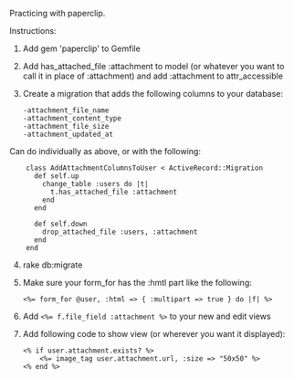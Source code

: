 Practicing with paperclip.

Instructions:

1.	Add gem 'paperclip' to Gemfile
2.  Add has_attached_file :attachment to model (or whatever you want to call it in place of :attachment) and add :attachment to attr_accessible
3.	Create a migration that adds the following columns to your database:

		-attachment_file_name 
		-attachment_content_type
		-attachment_file_size
		-attachment_updated_at

Can do individually as above, or with the following:

		class AddAttachmentColumnsToUser < ActiveRecord::Migration
		  def self.up
		    change_table :users do |t|
		      t.has_attached_file :attachment
		    end
		  end

		  def self.down
		    drop_attached_file :users, :attachment
		  end
		end
		
4.	rake db:migrate
5.	Make sure your form_for has the :hmtl part like the following: 

    `<%= form_for @user, :html => { :multipart => true } do |f| %>`

6.	Add `<%= f.file_field :attachment %>` to your new and edit views
7.	Add following code to show view (or wherever you want it displayed):

		<% if user.attachment.exists? %>
			<%= image_tag user.attachment.url, :size => "50x50" %>
		<% end %>